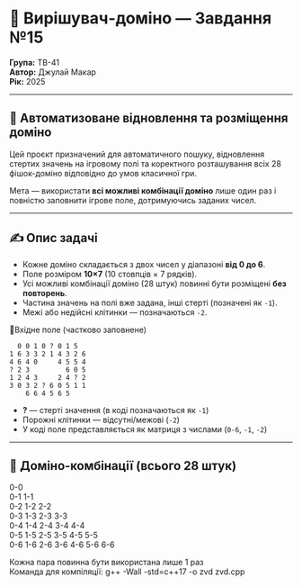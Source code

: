 # 🎲 Вирішувач-доміно — Завдання №15  
**Група:** ТВ-41  
**Автор:** Джулай Макар  
**Рік:** 2025  

---

## 🦾 Автоматизоване відновлення та розміщення доміно

Цей проєкт призначений для автоматичного пошуку, відновлення стертих значень на ігровому полі та коректного розташування всіх 28 фішок-доміно відповідно до умов класичної гри.

Мета — використати **всі можливі комбінації доміно** лише один раз і повністю заповнити ігрове поле, дотримуючись заданих чисел.

---

## ✍️ Опис задачі

- Кожне доміно складається з двох чисел у діапазоні **від 0 до 6**.
- Поле розміром **10×7** (10 стовпців × 7 рядків).
- Усі можливі комбінації доміно (28 штук) повинні бути розміщені **без повторень**.
- Частина значень на полі вже задана, інші стерті (позначені як `-1`).
- Межі або недійсні клітинки — позначаються `-2`.

🧩Вхідне поле (частково заповнене)
`````
  0 0 1 0 ? 0 1 5         
1 6 3 3 2 1 4 3 2 6       
4 6 4 0     4 5 5 4       
? 2 3         6 0 5       
1 2 4 3     2 4 ? 2       
3 0 3 2 ? 6 0 5 1 1       
    6 6 4 5 6 5
`````    
- **?** — стерті значення (в коді позначаються як `-1`)
- Порожні клітинки — відсутні/межові (`-2`)
- У коді поле представляється як матриця з числами (`0-6`, `-1`, `-2`)

---

## 🎯 Доміно-комбінації (всього 28 штук)
  
0-0<br>
0-1 1-1<br>
0-2 1-2 2-2<br>
0-3 1-3 2-3 3-3<br>
0-4 1-4 2-4 3-4 4-4<br>
0-5 1-5 2-5 3-5 4-5 5-5<br>
0-6 1-6 2-6 3-6 4-6 5-6 6-6<br>

Кожна пара повинна бути використана лише 1 раз<br>
Команда для компіляції: g++ -Wall -std=c++17 -o zvd zvd.cpp
